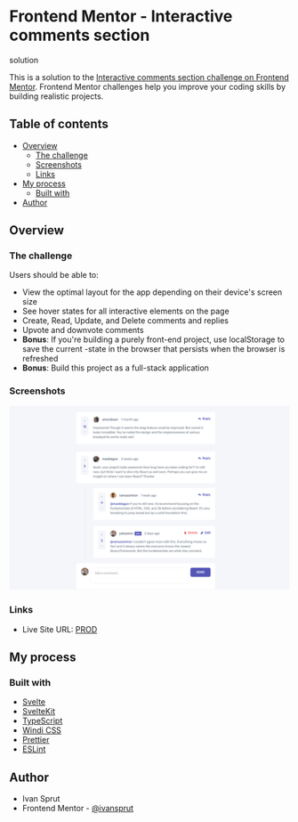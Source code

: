 # Frontend Mentor - Interactive comments section

solution

This is a solution to the [Interactive comments section
challenge on Frontend Mentor](https://www.frontendmentor.io/challenges/interactive-comments-section-iG1RugEG9). Frontend Mentor challenges help you improve your coding skills by building realistic projects.

## Table of contents

-   [Overview](#overview)
    -   [The challenge](#the-challenge)
    -   [Screenshots](#screenshots)
    -   [Links](#links)
-   [My process](#my-process)
    -   [Built with](#built-with)
-   [Author](#author)

## Overview

### The challenge

Users should be able to:

-   View the optimal layout for the app depending on their device's screen size
-   See hover states for all interactive elements on the page
-   Create, Read, Update, and Delete comments and replies
-   Upvote and downvote comments
-   **Bonus**: If you're building a purely front-end project, use localStorage to save the current -state in the browser that persists when the browser is refreshed
-   **Bonus**: Build this project as a full-stack application

### Screenshots

![](./screen.png)

### Links

-   Live Site URL: [PROD](https://interactive-comments-section-isptufromua.vercel.app/)

## My process

### Built with

-   [Svelte](https://svelte.dev)
-   [SvelteKit](https://kit.svelte.dev)
-   [TypeScript](https://www.typescriptlang.org/)
-   [Windi CSS](https://windicss.org/)
-   [Prettier](https://prettier.io/)
-   [ESLint](https://eslint.org/)

## Author

-   Ivan Sprut
-   Frontend Mentor - [@ivansprut](https://www.frontendmentor.io/profile/isprutfromua)
